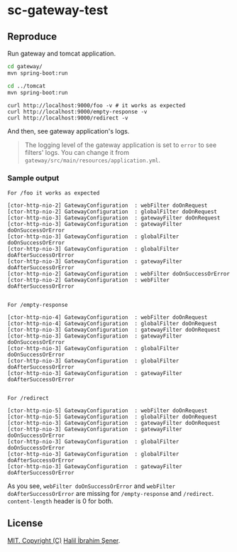 # sc-gateway-test

## Reproduce

Run gateway and tomcat application.

```bash
cd gateway/
mvn spring-boot:run

cd ../tomcat
mvn spring-boot:run
```

```
curl http://localhost:9000/foo -v # it works as expected
curl http://localhost:9000/empty-response -v
curl http://localhost:9000/redirect -v
```

And then, see gateway application's logs.

> The logging level of the gateway application is set to `error` to see filters'
> logs. You can change it from `gateway/src/main/resources/application.yml`.

### Sample output

```
For /foo it works as expected

[ctor-http-nio-2] GatewayConfiguration  : webFilter doOnRequest
[ctor-http-nio-2] GatewayConfiguration  : globalFilter doOnRequest
[ctor-http-nio-3] GatewayConfiguration  : gatewayFilter doOnRequest
[ctor-http-nio-3] GatewayConfiguration  : gatewayFilter doOnSuccessOrError
[ctor-http-nio-3] GatewayConfiguration  : globalFilter doOnSuccessOrError
[ctor-http-nio-3] GatewayConfiguration  : globalFilter doAfterSuccessOrError
[ctor-http-nio-3] GatewayConfiguration  : gatewayFilter doAfterSuccessOrError
[ctor-http-nio-2] GatewayConfiguration  : webFilter doOnSuccessOrError
[ctor-http-nio-2] GatewayConfiguration  : webFilter doAfterSuccessOrError


For /empty-response

[ctor-http-nio-4] GatewayConfiguration  : webFilter doOnRequest
[ctor-http-nio-4] GatewayConfiguration  : globalFilter doOnRequest
[ctor-http-nio-3] GatewayConfiguration  : gatewayFilter doOnRequest
[ctor-http-nio-3] GatewayConfiguration  : gatewayFilter doOnSuccessOrError
[ctor-http-nio-3] GatewayConfiguration  : globalFilter doOnSuccessOrError
[ctor-http-nio-3] GatewayConfiguration  : globalFilter doAfterSuccessOrError
[ctor-http-nio-3] GatewayConfiguration  : gatewayFilter doAfterSuccessOrError


For /redirect

[ctor-http-nio-5] GatewayConfiguration  : webFilter doOnRequest
[ctor-http-nio-5] GatewayConfiguration  : globalFilter doOnRequest
[ctor-http-nio-3] GatewayConfiguration  : gatewayFilter doOnRequest
[ctor-http-nio-3] GatewayConfiguration  : gatewayFilter doOnSuccessOrError
[ctor-http-nio-3] GatewayConfiguration  : globalFilter doOnSuccessOrError
[ctor-http-nio-3] GatewayConfiguration  : globalFilter doAfterSuccessOrError
[ctor-http-nio-3] GatewayConfiguration  : gatewayFilter doAfterSuccessOrError
```

As you see, `webFilter doOnSuccessOrError` and `webFilter doAfterSuccessOrError`
are missing for `/empty-response` and `/redirect`. `content-length` header
is 0 for both.

## License

[MIT. Copyright (C)](LICENSE) [Halil İbrahim Şener](http://halilsener.com).

